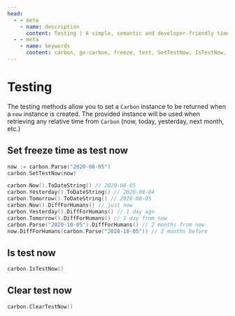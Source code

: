 ```yaml
---
head:
  - - meta
    - name: description
      content: Testing | A simple, semantic and developer-friendly time package for golang
  - - meta
    - name: keywords
      content: carbon, go-carbon, freeze, test, SetTestNow, IsTestNow, ClearTestNow
---
```


# Testing
The testing methods allow you to set a `Carbon` instance to be returned when a `now` instance is created. The provided instance will be used when retrieving any relative time from `Carbon` (now, today, yesterday, next month, etc.)

## Set freeze time as test now
```go
now := carbon.Parse("2020-08-05")
carbon.SetTestNow(now)

carbon.Now().ToDateString() // 2020-08-05
carbon.Yesterday().ToDateString() // 2020-08-04
carbon.Tomorrow().ToDateString() // 2020-08-05
carbon.Now().DiffForHumans() // just now
carbon.Yesterday().DiffForHumans() // 1 day ago
carbon.Tomorrow().DiffForHumans() // 1 day from now
carbon.Parse("2020-10-05").DiffForHumans() // 2 months from now
now.DiffForHumans(carbon.Parse("2020-10-05")) // 2 months before
```

## Is test now
```go
carbon.IsTestNow() 
```

## Clear test now
```go
carbon.ClearTestNow()
```